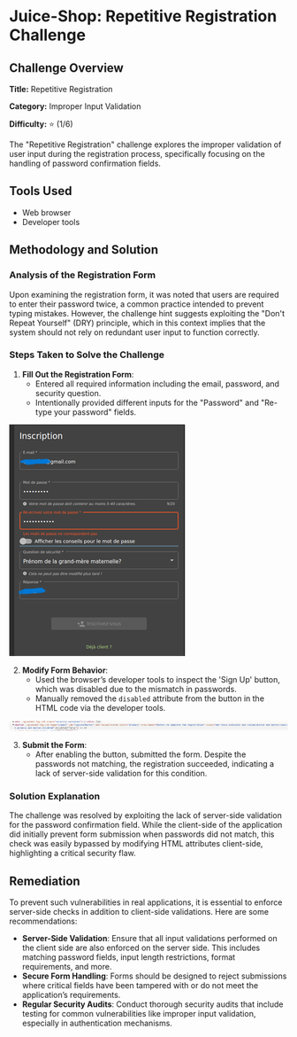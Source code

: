 # Juice-Shop: Repetitive Registration Challenge

## Challenge Overview

**Title:** Repetitive Registration

**Category:** Improper Input Validation

**Difficulty:** ⭐ (1/6)

The "Repetitive Registration" challenge explores the improper validation of user input during the registration process, specifically focusing on the handling of password confirmation fields.

## Tools Used

- Web browser
- Developer tools

## Methodology and Solution

### Analysis of the Registration Form

Upon examining the registration form, it was noted that users are required to enter their password twice, a common practice intended to prevent typing mistakes. However, the challenge hint suggests exploiting the "Don't Repeat Yourself" (DRY) principle, which in this context implies that the system should not rely on redundant user input to function correctly.

### Steps Taken to Solve the Challenge

1. **Fill Out the Registration Form**:
   - Entered all required information including the email, password, and security question.
   - Intentionally provided different inputs for the "Password" and "Re-type your password" fields.

![incorrect](../assets/difficulty1/repetitive_registration_1.png)

2. **Modify Form Behavior**:
   - Used the browser’s developer tools to inspect the 'Sign Up' button, which was disabled due to the mismatch in passwords.
   - Manually removed the `disabled` attribute from the button in the HTML code via the developer tools.

![code](../assets/difficulty1/repetitive_registration_2.png)

3. **Submit the Form**:
   - After enabling the button, submitted the form. Despite the passwords not matching, the registration succeeded, indicating a lack of server-side validation for this condition.

### Solution Explanation

The challenge was resolved by exploiting the lack of server-side validation for the password confirmation field. While the client-side of the application did initially prevent form submission when passwords did not match, this check was easily bypassed by modifying HTML attributes client-side, highlighting a critical security flaw.

## Remediation

To prevent such vulnerabilities in real applications, it is essential to enforce server-side checks in addition to client-side validations. Here are some recommendations:

- **Server-Side Validation**: Ensure that all input validations performed on the client side are also enforced on the server side. This includes matching password fields, input length restrictions, format requirements, and more.
- **Secure Form Handling**: Forms should be designed to reject submissions where critical fields have been tampered with or do not meet the application’s requirements.
- **Regular Security Audits**: Conduct thorough security audits that include testing for common vulnerabilities like improper input validation, especially in authentication mechanisms.
